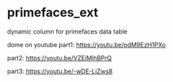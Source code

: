 # primefaces_ext
dynamic column for primefaces data table

dome on youtube
part1: https://youtu.be/pdM9EzH1PXo

part2: https://youtu.be/VZEiMihBPrQ

part3: https://youtu.be/-wDE-LjZws8

